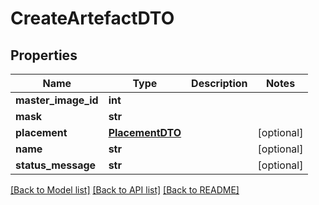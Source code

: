 # CreateArtefactDTO

## Properties
Name | Type | Description | Notes
------------ | ------------- | ------------- | -------------
**master_image_id** | **int** |  | 
**mask** | **str** |  | 
**placement** | [**PlacementDTO**](PlacementDTO.md) |  | [optional] 
**name** | **str** |  | [optional] 
**status_message** | **str** |  | [optional] 

[[Back to Model list]](../README.md#documentation-for-models) [[Back to API list]](../README.md#documentation-for-api-endpoints) [[Back to README]](../README.md)


